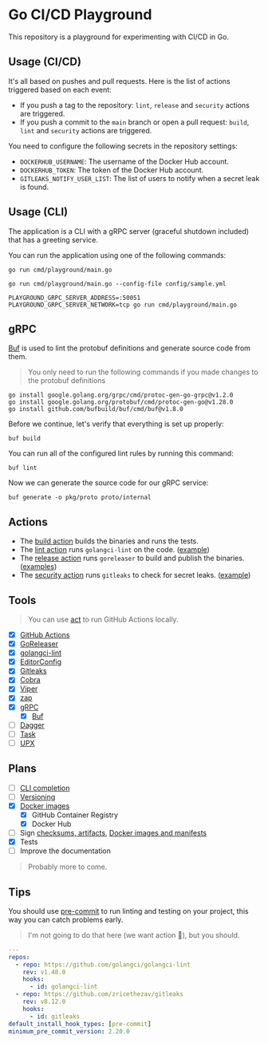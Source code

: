 # Go CI/CD Playground

This repository is a playground for experimenting with CI/CD in Go.

## Usage (CI/CD)

It's all based on pushes and pull requests. Here is the list of actions triggered based on each event:

- If you push a tag to the repository: `lint`, `release` and `security` actions are triggered.
- If you push a commit to the `main` branch or open a pull request: `build`, `lint` and `security` actions are triggered.

You need to configure the following secrets in the repository settings:

- `DOCKERHUB_USERNAME`: The username of the Docker Hub account.
- `DOCKERHUB_TOKEN`: The token of the Docker Hub account.
- `GITLEAKS_NOTIFY_USER_LIST`: The list of users to notify when a secret leak is found.

## Usage (CLI)

The application is a CLI with a gRPC server (graceful shutdown included) that has a greeting service.

You can run the application using one of the following commands:

```console
go run cmd/playground/main.go
```

```console
go run cmd/playground/main.go --config-file config/sample.yml
```

```console
PLAYGROUND_GRPC_SERVER_ADDRESS=:50051 PLAYGROUND_GRPC_SERVER_NETWORK=tcp go run cmd/playground/main.go
```

## gRPC

[Buf](https://docs.buf.build/introduction) is used to lint the protobuf definitions and generate source code from them.

> You only need to run the following commands if you made changes to the protobuf definitions

```console
go install google.golang.org/grpc/cmd/protoc-gen-go-grpc@v1.2.0
go install google.golang.org/protobuf/cmd/protoc-gen-go@v1.28.0
go install github.com/bufbuild/buf/cmd/buf@v1.8.0
```

Before we continue, let's verify that everything is set up properly:

```console
buf build
```

You can run all of the configured lint rules by running this command:

```console
buf lint
```

Now we can generate the source code for our gRPC service:

```console
buf generate -o pkg/proto proto/internal
```

## Actions

- The [build action](.github/workflows/build.yml) builds the binaries and runs the tests.
- The [lint action](.github/workflows/lint.yml) runs `golangci-lint` on the code. ([example](https://github.com/calmonr/cicd/pull/1))
- The [release action](.github/workflows/release.yml) runs `goreleaser` to build and publish the binaries. ([examples](https://github.com/calmonr/cicd/releases))
- The [security action](.github/workflows/security.yml) runs `gitleaks` to check for secret leaks. ([example](https://github.com/calmonr/cicd/pull/2))

## Tools

> You can use [act](https://github.com/nektos/act) to run GitHub Actions locally.

- [x] [GitHub Actions](https://docs.github.com/pt/actions)
- [x] [GoReleaser](https://goreleaser.com/)
- [x] [golangci-lint](https://golangci-lint.run/)
- [x] [EditorConfig](https://editorconfig.org/)
- [x] [Gitleaks](https://gitleaks.io/)
- [x] [Cobra](https://cobra.dev/)
- [x] [Viper](https://github.com/spf13/viper)
- [x] [zap](https://github.com/uber-go/zap)
- [x] [gRPC](https://grpc.io/)
  - [x] [Buf](https://buf.build/)
- [ ] [Dagger](https://dagger.io/)
- [ ] [Task](https://taskfile.dev/)
- [ ] [UPX](https://github.com/upx/upx)

## Plans

- [ ] [CLI completion](https://carlosbecker.com/posts/golang-completions-cobra/)
- [ ] [Versioning](https://goreleaser.com/cookbooks/using-main.version)
- [x] [Docker images](https://goreleaser.com/customization/docker/)
  - [x] GitHub Container Registry
  - [x] Docker Hub
- [ ] Sign [checksums, artifacts](https://goreleaser.com/customization/sign/), [Docker images and manifests](https://goreleaser.com/customization/docker_sign/)
- [x] Tests
- [ ] Improve the documentation

> Probably more to come.

## Tips

You should use [pre-commit](https://pre-commit.com/) to run linting and testing on your project, this way you can catch problems early.

> I'm not going to do that here (we want action :eyes:), but you should.

```yaml
---
repos:
  - repo: https://github.com/golangci/golangci-lint
    rev: v1.48.0
    hooks:
      - id: golangci-lint
  - repo: https://github.com/zricethezav/gitleaks
    rev: v8.12.0
    hooks:
      - id: gitleaks
default_install_hook_types: [pre-commit]
minimum_pre_commit_version: 2.20.0
```

